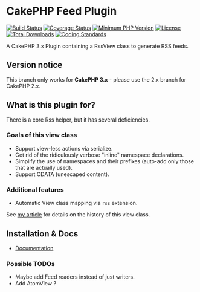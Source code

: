 # CakePHP Feed Plugin
[![Build Status](https://api.travis-ci.org/dereuromark/cakephp-feed.png)](https://travis-ci.org/dereuromark/cakephp-feed)
[![Coverage Status](https://coveralls.io/repos/dereuromark/cakephp-feed/badge.png)](https://coveralls.io/r/dereuromark/cakephp-feed)
[![Minimum PHP Version](http://img.shields.io/badge/php-%3E%3D%205.4-8892BF.svg)](https://php.net/)
[![License](https://poser.pugx.org/dereuromark/cakephp-feed/license.png)](https://packagist.org/packages/dereuromark/cakephp-feed)
[![Total Downloads](https://poser.pugx.org/dereuromark/cakephp-feed/d/total.png)](https://packagist.org/packages/dereuromark/cakephp-feed)
[![Coding Standards](https://img.shields.io/badge/cs-PSR--2--R-yellow.svg)](https://github.com/php-fig-rectified/fig-rectified-standards)

A CakePHP 3.x Plugin containing a RssView class to generate RSS feeds.

## Version notice

This branch only works for **CakePHP 3.x** - please use the 2.x branch for CakePHP 2.x.

## What is this plugin for?
There is a core Rss helper, but it has several deficiencies.

### Goals of this view class

- Support view-less actions via serialize.
- Get rid of the ridiculously verbose "inline" namespace declarations.
- Simplify the use of namespaces and their prefixes (auto-add only those that are actually used).
- Support CDATA (unescaped content).

### Additional features
- Automatic View class mapping via `rss` extension.

See [my article](http://www.dereuromark.de/2013/10/03/rss-feeds-in-cakephp/) for details on the history of this view class.

## Installation & Docs

- [Documentation](docs/README.md)

### Possible TODOs

* Maybe add Feed readers instead of just writers.
* Add AtomView ?

